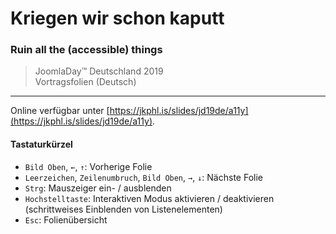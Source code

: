 # Kriegen wir schon kaputt

### Ruin all the (accessible) things

> JoomlaDay™ Deutschland 2019<br/>
> Vortragsfolien (Deutsch)

___

Online verfügbar unter [https://jkphl.is/slides/jd19de/a11y](https://jkphl.is/slides/jd19de/a11y).

#### Tastaturkürzel

* `Bild Oben`, `←`, `↑`: Vorherige Folie
* `Leerzeichen`, `Zeilenumbruch`, `Bild Oben`, `→`, `↓`: Nächste Folie
* `Strg`: Mauszeiger ein- / ausblenden
* `Hochstelltaste`: Interaktiven Modus aktivieren / deaktivieren (schrittweises Einblenden von Listenelementen)
* `Esc`: Folienübersicht
